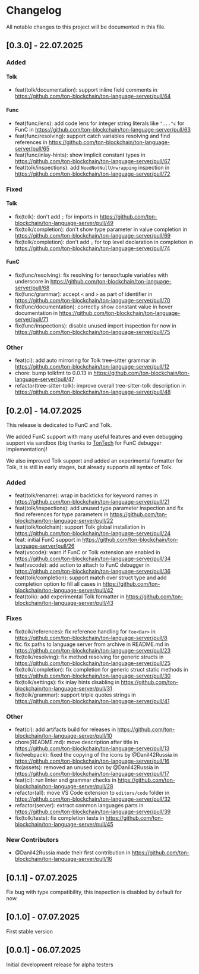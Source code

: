 # Changelog

All notable changes to this project will be documented in this file.

## [0.3.0] - 22.07.2025

### Added

#### Tolk

- feat(tolk/documentation): support inline field comments in https://github.com/ton-blockchain/ton-language-server/pull/64

#### Func

- feat(func/lens): add code lens for integer string literals like `"..."c` for FunC in https://github.com/ton-blockchain/ton-language-server/pull/63
- feat(func/resolving): support catch variables resolving and find references in https://github.com/ton-blockchain/ton-language-server/pull/65
- feat(func/inlay-hints): show implicit constant types in https://github.com/ton-blockchain/ton-language-server/pull/67
- feat(tolk/inspections): add `NeedNotNullUnwrapping` inspection in https://github.com/ton-blockchain/ton-language-server/pull/72

### Fixed

#### Tolk

- fix(tolk): don't add `;` for imports in https://github.com/ton-blockchain/ton-language-server/pull/49
- fix(tolk/completion): don't show type parameter in value completion in https://github.com/ton-blockchain/ton-language-server/pull/69
- fix(tolk/completion): don't add `;` for top level declaration in completion in https://github.com/ton-blockchain/ton-language-server/pull/74

#### FunC

- fix(func/resolving): fix resolving for tensor/tuple variables with underscore in https://github.com/ton-blockchain/ton-language-server/pull/68
- fix(func/grammar): accept `<` and `>` as part of identifier in https://github.com/ton-blockchain/ton-language-server/pull/70
- fix(func/documentation): correctly show constant value in hover documentation in https://github.com/ton-blockchain/ton-language-server/pull/71
- fix(func/inspections): disable unused import inspection for now in https://github.com/ton-blockchain/ton-language-server/pull/75

### Other

- feat(ci): add auto mirroring for Tolk tree-sitter grammar in https://github.com/ton-blockchain/ton-language-server/pull/12
- chore: bump tolkfmt to 0.0.13 in https://github.com/ton-blockchain/ton-language-server/pull/47
- refactor(tree-sitter-tolk): improve overall tree-sitter-tolk description in https://github.com/ton-blockchain/ton-language-server/pull/48

## [0.2.0] - 14.07.2025

This release is dedicated to FunC and Tolk.

We added FunC support with many useful features and even debugging support via sandbox (big thanks
to [TonTech](https://ton.tech) for FunC debugger implementation)!

We also improved Tolk support and added an experimental formatter for Tolk, it is still in early stages, but already
supports all syntax of Tolk.

### Added

- feat(tolk/rename): wrap in backticks for keyword names in https://github.com/ton-blockchain/ton-language-server/pull/21
- feat(tolk/inspections): add unused type parameter inspection and fix find references for type parameters in https://github.com/ton-blockchain/ton-language-server/pull/22
- feat(tolk/toolchain): support Tolk global installation in https://github.com/ton-blockchain/ton-language-server/pull/24
- feat: initial FunC support in https://github.com/ton-blockchain/ton-language-server/pull/26
- feat(vscode): warn if FunC or Tolk extension are enabled in https://github.com/ton-blockchain/ton-language-server/pull/34
- feat(vscode): add action to attach to FunC debugger in https://github.com/ton-blockchain/ton-language-server/pull/36
- feat(tolk/completion): support match over struct type and add completion option to fill all cases in https://github.com/ton-blockchain/ton-language-server/pull/42
- feat(tolk): add experimental Tolk formatter in https://github.com/ton-blockchain/ton-language-server/pull/43

### Fixes

- fix(tolk/references): fix reference handling for `Foo<Bar>` in https://github.com/ton-blockchain/ton-language-server/pull/8
- fix: fix paths to language server from archive in README.md in https://github.com/ton-blockchain/ton-language-server/pull/23
- fix(tolk/resolving): fix method resolving for generic structs in https://github.com/ton-blockchain/ton-language-server/pull/25
- fix(tolk/completion): fix completion for generic struct static methods in https://github.com/ton-blockchain/ton-language-server/pull/30
- fix(tolk/settings): fix inlay hints disabling in https://github.com/ton-blockchain/ton-language-server/pull/31
- fix(tolk/grammar): support triple quotes strings in https://github.com/ton-blockchain/ton-language-server/pull/41

### Other

- feat(ci): add artifacts build for releases in https://github.com/ton-blockchain/ton-language-server/pull/10
- chore(README.md): move description after title in https://github.com/ton-blockchain/ton-language-server/pull/13
- fix(webpack): fixed the copying of the icons by @Danil42Russia in https://github.com/ton-blockchain/ton-language-server/pull/16
- fix(assets): removed an unused icon by @Danil42Russia in https://github.com/ton-blockchain/ton-language-server/pull/17
- feat(ci): run linter and grammar checks in https://github.com/ton-blockchain/ton-language-server/pull/28
- refactor(all): move VS Code extension to `editors/code` folder in https://github.com/ton-blockchain/ton-language-server/pull/32
- refactor(server): extract common languages parts in https://github.com/ton-blockchain/ton-language-server/pull/39
- fix(tolk/tests): fix completion tests in https://github.com/ton-blockchain/ton-language-server/pull/45

### New Contributors

- @Danil42Russia made their first contribution in https://github.com/ton-blockchain/ton-language-server/pull/16

## [0.1.1] - 07.07.2025

Fix bug with type compatibility, this inspection is disabled by default for now.

## [0.1.0] - 07.07.2025

First stable version

## [0.0.1] - 06.07.2025

Initial development release for alpha testers
